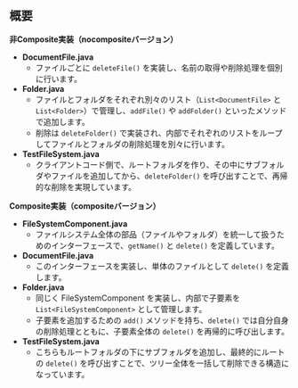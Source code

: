 ## 概要

**非Composite実装（nocompositeバージョン）**

- **DocumentFile.java**
    - ファイルごとに `deleteFile()` を実装し、名前の取得や削除処理を個別に行います。
- **Folder.java**
    - ファイルとフォルダをそれぞれ別々のリスト（`List<DocumentFile>` と `List<Folder>`）で管理し、`addFile()` や `addFolder()` といったメソッドで追加します。
    - 削除は `deleteFolder()` で実装され、内部でそれぞれのリストをループしてファイルとフォルダの削除処理を別々に行います。
- **TestFileSystem.java**
    - クライアントコード側で、ルートフォルダを作り、その中にサブフォルダやファイルを追加してから、`deleteFolder()` を呼び出すことで、再帰的な削除を実現しています。

**Composite実装（compositeバージョン）**

- **FileSystemComponent.java**
    - ファイルシステム全体の部品（ファイルやフォルダ）を統一して扱うためのインターフェースで、`getName()` と `delete()` を定義しています。
- **DocumentFile.java**
    - このインターフェースを実装し、単体のファイルとして `delete()` を定義します。
- **Folder.java**
    - 同じく FileSystemComponent を実装し、内部で子要素を `List<FileSystemComponent>` として管理します。
    - 子要素を追加するための `add()` メソッドを持ち、`delete()` では自分自身の削除処理とともに、子要素全体の `delete()` を再帰的に呼び出します。
- **TestFileSystem.java**
    - こちらもルートフォルダの下にサブフォルダを追加し、最終的にルートの `delete()` を呼び出すことで、ツリー全体を一括して削除できる構造になっています。
